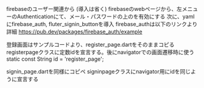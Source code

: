 firebaseのユーザー関連から (導入は省く)
firebaseのwebページから、左メニューのAuthenticationにて、メール・パスワードの上のを有効にする
次に、yamlにfirebase_auth, fluter_signin_buttonを導入
firebase_authは以下のリンクより詳細
https://pub.dev/packages/firebase_auth/example

登録画面はサンプルコードより、register_page.dartをそのままコピる
registerpageクラスに定数idを宣言する。後にnavigatorでの画面遷移時に使う
  static const String id = 'register_page';

signin_page.dartを同様にコピペ
signinpageクラスにnavigator用にidを同じように宣言する
